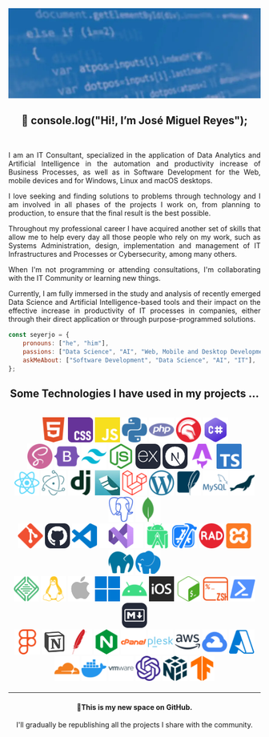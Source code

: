 <img src="./assets/github-profile-banner.webp" />

<h2 align="center">
    👋 console.log("Hi!, I’m José Miguel Reyes");
</h2>

<br/>

<p align="justify">
I am an IT Consultant, specialized in the application of Data Analytics and Artificial Intelligence in the automation and productivity increase of Business Processes, as well as in Software Development for the Web, mobile devices and for Windows, Linux and macOS desktops.
</p>

<p align="justify">
I love seeking and finding solutions to problems through technology and I am involved in all phases of the projects I work on, from planning to production, to ensure that the final result is the best possible.
</p>

<p align="justify">
Throughout my professional career I have acquired another set of skills that allow me to help every day all those people who rely on my work, such as Systems Administration, design, implementation and management of IT Infrastructures and Processes or Cybersecurity, among many others.
</p>

<p align="justify">
When I'm not programming or attending consultations, I'm collaborating with the IT Community or learning new things.
</p>

<p align="justify">
Currently, I am fully immersed in the study and analysis of recently emerged Data Science and Artificial Intelligence-based tools and their impact on the effective increase in productivity of IT processes in companies, either through their direct application or through purpose-programmed solutions.
</p>

```javascript
const seyerjo = {
	pronouns: ["he", "him"],
	passions: ["Data Science", "AI", "Web, Mobile and Desktop Development"],
	askMeAbout: ["Software Development", "Data Science", "AI", "IT"],
};
```

<h2 align="center">
    Some Technologies I have used in my projects ...
</h2>

<br/>

<div align="center">
    <img src="./assets/html5.svg" alt="HTML" height="50px" title="HTML" />
    <img src="./assets/css.svg" alt="CSS" height="50px" title="CSS" />
    <img src="./assets/javascript.svg" alt="JavaScript" height="50px" title="JavaScript" />
    <img src="./assets/python.svg" alt="Python" height="50px" title="Python" />
    <img src="./assets/php.svg" alt="PHP" height="50px" title="PHP" />
    <img src="./assets/delphi.svg" alt="Object Pascal (Delphi)" height="50px" title="Object Pascal (Delphi)" />
    <img src="./assets/csharp.webp" alt="C#" height="50px" title="C#" />
</div>

<div align="center">
    <img src="./assets/sass.svg" alt="Sass" height="50px" title="Sass" />
    <img src="./assets/bootstrap.svg" alt="Bootstrap" height="50px" title="Bootstrap" />
    <img src="./assets/tailwindcss.svg" alt="Tailwind CSS" height="50px" title="Tailwind CSS" />
    <img src="./assets/nodedotjs.svg" alt="Node.JS" height="50px" title="Node.JS" />
    <img src="./assets/express.svg" alt="Express.JS" height="50px" title="Express.JS" />
    <img src="./assets/nextdotjs.svg" alt="Next.JS" height="50px" title="Next.JS" />
    <img src="./assets/astro.svg" alt="Astro" height="50px" title="Astro" />
    <img src="./assets/typescript.svg" alt="TypeScript" height="50px" title="TypeScript" />
</div>

<div align="center">
    <img src="./assets/react.svg" alt="React.JS & React Native" height="50px" title="React.JS & React Native" />
    <img src="./assets/electron.svg" alt="Electron" height="50px" title="Electron" />
    <img src="./assets/django.svg" alt="Django" height="50px" title="Django" />
    <img src="./assets/flask.webp" alt="Flask" height="50px" title="Flask" />
    <img src="./assets/laravel.svg" alt="Laravel" height="50px" title="Laravel" />
    <img src="./assets/wordpress.svg" alt="WordPress Core & Headless" height="50px" title="WordPress Core & Headless" />
    <img src="./assets/sqlite.svg" alt="SQLite" height="50px" title="SQLite" />
    <img src="./assets/mysql.svg" alt="MySQL" height="50px" title="MySQL" />
    <img src="./assets/mariadb.svg" alt="MariaDB" height="50px" title="MariaDB" />
    <img src="./assets/postgresql.svg" alt="PostgreSQL" height="50px" title="PostgreSQL" />
    <img src="./assets/mongodb.svg" alt="MongoDB" height="50px" title="MongoDB" />
</div>

<div align="center">
    <img src="./assets/git.svg" alt="Git" height="50px" title="Git" />
    <img src="./assets/github.svg" alt="GitHub" height="50px" title="GitHub" />
    <img src="./assets/visualstudiocode.svg" alt="Visual Studio Code" height="50px" title="Visual Studio Code" />
    <img src="./assets/visualstudio.webp" alt="Visual Studio" height="50px" title="Visual Studio" />
    <img src="./assets/androidstudio.svg" alt="Android Studio" height="50px" title="Android Studio" />
        <img src="./assets/xcode.svg" alt="Xcode" height="50px" title="Xcode" />
    <img src="./assets/radstudio.svg" alt="RAD Studio" height="50px" title="RAD Studio" />
    <img src="./assets/xampp.svg" alt="XAMPP" height="50px" title="XAMPP" />
    <img src="./assets/mamp.svg" alt="MAMP" height="50px" title="MAMP" />
    <img src="./assets/laragon.svg" alt="Laragon" height="50px" title="Laragon" />
</div>

<div align="center">
    <img src="./assets/local.svg" alt="Local by Flywheel" height="50px" title="Local by Flywheel" />
    <img src="./assets/linux.svg" alt="Linux" height="50px" title="Linux" />
    <img src="./assets/macos.png" alt="MacOS" height="50px" title="MacOS" />
    <img src="./assets/windows.svg" alt="Windows" height="50px" title="Windows" />
    <img src="./assets/android.svg" alt="Android" height="50px" title="Android" />
    <img src="./assets/ios.svg" alt="iOS" height="50px" title="iOS" />
    <img src="./assets/gnubash.svg" alt="GNU Bash" height="50px" title="GNU Bash" />
    <img src="./assets/zsh.svg" alt="Z-Shell" height="50px" title="Z-Shell" />
    <img src="./assets/powershell.svg" alt="Powershell" height="50px" title="Powershell" />
    <img src="./assets/markdown.svg" alt="Markdown" height="50px" title="Markdown" />
</div>

<div align="center">
    <img src="./assets/figma.svg" alt="Figma" height="50px" title="Figma" />
    <img src="./assets/notion.png" alt="Notion" height="50px" title="Notion" /><img src="./assets/apache.svg" alt="Apache Server" height="50px" title="Apache Server" />
    <img src="./assets/nginx.svg" alt="Nginx Server" height="50px" title="Nginx Server" />
    <img src="./assets/cpanel.svg" alt="cPanel" height="50px" title="cPanel" />
    <img src="./assets/plesk.svg" alt="Plesk" height="50px" title="Plesk" />
    <img src="./assets/amazonaws.svg" alt="Amazon Web Services" height="50px" title="Amazon Web Services" />
    <img src="./assets/googlecloud.svg" alt="Google Cloud" height="50px" title="Google Cloud" />
    <img src="./assets/microsoftazure.svg" alt="Microsoft Azure" height="50px" title="Microsoft Azure" />
</div>

<div align="center">
    <img src="./assets/cloudflare.svg" alt="Cloudflare" height="50px" title="Cloudflare" />
    <img src="./assets/docker.svg" alt="Docker" height="50px" title="Docker" /> 
    <img src="./assets/vmware.svg" alt="VMware Infrastructure" height="50px" title="VMware Infrastructure" />
    <img src="./assets/openai.svg" alt="Open AI" height="50px" title="Open AI" />
    <img src="./assets/numpy.svg" alt="NumPy" height="50px" title="NumPy" />
    <img src="./assets/tensorflow.svg" alt="Tensorflow" height="50px" title="Tensorflow" />
</div>

<hr style="border: none; height: 1px; margin: 20px 0;">

<h4 align="center">📌This is my new space on GitHub.</h4>
<p align="center">I'll gradually be republishing all the projects I share with the community.</p>
